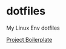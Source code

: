 # dotfiles
My Linux Env dotfiles

[Project Boilerplate](https://github.com/cppshizoidS/dotfiles/tree/main/cpp_boilerpate)
